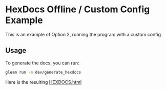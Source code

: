 # HexDocs Offline / Custom Config Example

This is an example of Option 2, running the program with a custom config

## Usage

To generate the docs, you can run:
```sh
gleam run -m dev/generate_hexdocs
```

Here is the resulting [HEXDOCS.html](./CUSTOM_HEXDOCS.html)
